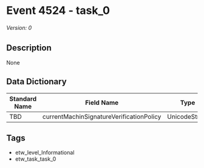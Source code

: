 # Event 4524 - task_0
###### Version: 0

## Description
None

## Data Dictionary
|Standard Name|Field Name|Type|Description|Sample Value|
|---|---|---|---|---|
|TBD|currentMachinSignatureVerificationPolicy|UnicodeString|None|`None`|

## Tags
* etw_level_Informational
* etw_task_task_0